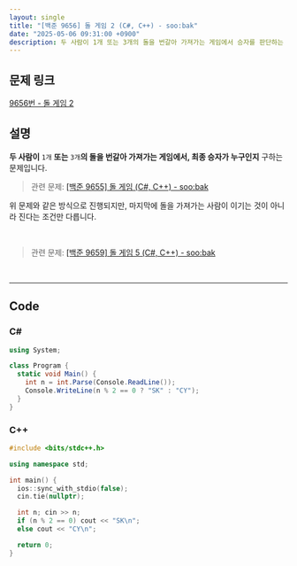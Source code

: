 ```yaml
---
layout: single
title: "[백준 9656] 돌 게임 2 (C#, C++) - soo:bak"
date: "2025-05-06 09:31:00 +0900"
description: 두 사람이 1개 또는 3개의 돌을 번갈아 가져가는 게임에서 승자를 판단하는 백준 9656번 돌 게임 문제의 C# 및 C++ 풀이 및 해설
---
```


## 문제 링크
[9656번 - 돌 게임 2](https://www.acmicpc.net/problem/9656)

## 설명
**두 사람이** `1개` **또는** `3개`**의 돌을 번갈아 가져가는 게임에서, 최종 승자가 누구인지** 구하는 문제입니다.

> 관련 문제: [[백준 9655] 돌 게임 (C#, C++) - soo:bak](https://soo-bak.github.io/algorithm/boj/stone-game-40) <br>

위 문제와 같은 방식으로 진행되지만, 마지막에 돌을 가져가는 사람이 이기는 것이 아니라 진다는 조건만 다릅니다.

<br>

> 관련 문제: [[백준 9659] 돌 게임 5 (C#, C++) - soo:bak](https://soo-bak.github.io/algorithm/boj/rockgame5-1724)

<br>

---

## Code

### C#

```csharp
using System;

class Program {
  static void Main() {
    int n = int.Parse(Console.ReadLine());
    Console.WriteLine(n % 2 == 0 ? "SK" : "CY");
  }
}
```

### C++

```cpp
#include <bits/stdc++.h>

using namespace std;

int main() {
  ios::sync_with_stdio(false);
  cin.tie(nullptr);

  int n; cin >> n;
  if (n % 2 == 0) cout << "SK\n";
  else cout << "CY\n";

  return 0;
}
```
